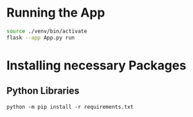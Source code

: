 # Running the App

```bash
source ./venv/bin/activate
flask --app App.py run
```

# Installing necessary Packages

## Python Libraries
`python -m pip install -r requirements.txt`
